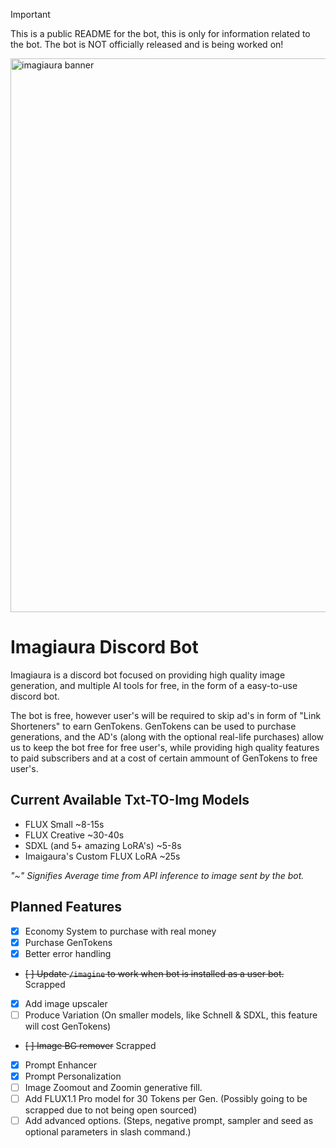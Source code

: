 > [!IMPORTANT]
> This is a public README for the bot, this is only for information related to the bot.
> The bot is NOT officially released and is being worked on!

<img width="886" alt="imagiaura banner" src="https://github.com/user-attachments/assets/83dddb19-aa6a-407f-a4e2-1ac6356599ab">

# Imagiaura Discord Bot
Imagiaura is a discord bot focused on providing high quality image generation, and multiple AI tools for free, in the form of a easy-to-use discord bot.

The bot is free, however user's will be required to skip ad's in form of "Link Shorteners" to earn GenTokens.
GenTokens can be used to purchase generations, and the AD's (along with the optional real-life purchases) allow us to keep the bot free for free user's, while providing high quality features to paid subscribers and at a cost of certain ammount of GenTokens to free user's.

## Current Available Txt-TO-Img Models
- FLUX Small ~8-15s
- FLUX Creative ~30-40s
- SDXL (and 5+ amazing LoRA's) ~5-8s
- Imaigaura's Custom FLUX LoRA ~25s

*"~" Signifies Average time from API inference to image sent by the bot.*

## Planned Features
- [x] Economy System to purchase with real money 
- [x] Purchase GenTokens
- [x] Better error handling
- ~~[ ] Update ``/imagine`` to work when bot is installed as a user bot.~~ Scrapped
- [x] Add image upscaler
- [ ] Produce Variation (On smaller models, like Schnell & SDXL, this feature will cost GenTokens)
- ~~[ ] Image BG remover~~ Scrapped
- [x] Prompt Enhancer
- [x] Prompt Personalization
- [ ] Image Zoomout and Zoomin generative fill.
- [ ] Add FLUX1.1 Pro model for 30 Tokens per Gen. (Possibly going to be scrapped due to not being open sourced)
- [ ] Add advanced options. (Steps, negative prompt, sampler and seed as optional parameters in slash command.)
